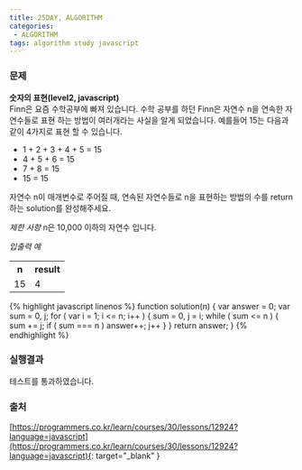 ```yaml
---
title: 25DAY, ALGORITHM
categories:
 - ALGORITHM
tags: algorithm study javascript
---
```


### 문제
**숫자의 표현(level2, javascript)**<br />
Finn은 요즘 수학공부에 빠져 있습니다. 수학 공부를 하던 Finn은 자연수 n을 연속한 자연수들로 표현 하는 방법이 여러개라는 사실을 알게 되었습니다. 예를들어 15는 다음과 같이 4가지로 표현 할 수 있습니다.

<ul>
<li>1 + 2 + 3 + 4 + 5 = 15</li>
<li>4 + 5 + 6 = 15</li>
<li>7 + 8 = 15</li>
<li>15 = 15</li>
</ul>

자연수 n이 매개변수로 주어질 때, 연속된 자연수들로 n을 표현하는 방법의 수를 return하는 solution를 완성해주세요.

*제한 사항*
n은 10,000 이하의 자연수 입니다.

*입출력 예*
<table>
  <colgroup>
    <col width="27px" />
    <col width="60px" />
  </colgroup>
  <tr>
    <th>n</th>
    <th>result</th>
  </tr>
  <tr>
    <td>15</td>
    <td>4</td>
  </tr>
</table>


{% highlight javascript linenos %}
function solution(n) {
    var answer = 0;
    var sum = 0, j;
    for ( var i = 1; i <= n; i++ ) { 
        sum = 0, j = i;
        while ( sum <= n ) { 
            sum += j; 
            if ( sum === n ) answer++;
            j++ 
        }
    }
    return answer;
}
{% endhighlight %}

### 실행결과
테스트를 통과하였습니다.

### 출처
[https://programmers.co.kr/learn/courses/30/lessons/12924?language=javascript](https://programmers.co.kr/learn/courses/30/lessons/12924?language=javascript){: target="_blank" }